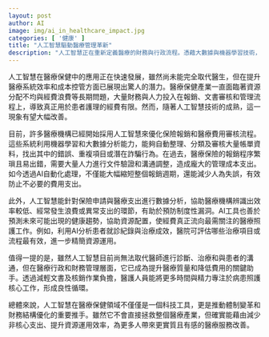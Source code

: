 ```yaml
---
layout: post
author: AI
image: img/ai_in_healthcare_impact.jpg
categories: [ '健康' ]
title: "人工智慧驅動醫療管理革新"
description: "人工智慧正在重新定義醫療的財務與行政流程。憑藉大數據與機器學習技術，AI系統可以自動化保險報銷、審核費用及追蹤醫療資源分配，大幅降低管理成本並減少浪費。雖然AI還無法取代醫師執行診斷與溝通，但已在優化醫療效率、梳理經費運用及協助資源配置上發揮舉足輕重的作用，使醫護人員能聚焦於照護病患，激發醫療體制的正向轉變。"
---
```

人工智慧在醫療保健中的應用正在快速發展，雖然尚未能完全取代醫生，但在提升醫療系統效率和成本控管方面已展現出驚人的潛力。醫療保健產業一直面臨著資源分配不均與經費浪費等長期問題，大量財務與人力投入在報銷、文書審核和管理流程上，導致真正用於患者護理的經費有限。然而，隨著人工智慧技術的成熟，這一現象有望大幅改善。

目前，許多醫療機構已經開始採用人工智慧來優化保險報銷和醫療費用審核流程。這些系統利用機器學習和大數據分析能力，能夠自動整理、分類及審核大量帳單資料，找出其中的錯誤、重複項目或潛在詐騙行為。在過去，醫療保險的報銷程序繁瑣且易出錯，需要大量人力進行文件驗證和溝通調整，造成龐大的管理成本支出。如今透過AI自動化處理，不僅能大幅縮短整個報銷週期，還能減少人為失誤，有效防止不必要的費用支出。

此外，人工智慧能針對保險申請與醫療支出進行數據分析，協助醫療機構辨識出效率較低、經常發生浪費或異常支出的環節，有助於預防制度性漏洞。AI工具也善於預測未來可能出現的健康趨勢，協助資源配置，使經費真正流向最需關注的醫療照護工作。例如，利用AI分析患者就診紀錄與治療成效，醫院可評估哪些治療項目或流程最有效，進一步精簡資源運用。

值得一提的是，雖然人工智慧目前尚無法取代醫師進行診斷、治療和與患者的溝通，但在醫療行政和財務管理層面，它已成為提升醫療質量和降低費用的關鍵助手。透過減輕文書及核銷作業負擔，醫護人員能將更多時間與精力專注於病患照護核心工作，形成良性循環。

總體來說，人工智慧在醫療保健領域不僅僅是一個科技工具，更是推動體制變革和財務結構優化的重要推手。雖然它不會直接拯救整個醫療產業，但確實能藉由減少非核心支出、提升資源運用效率，為更多人帶來更實質且有感的醫療服務改善。